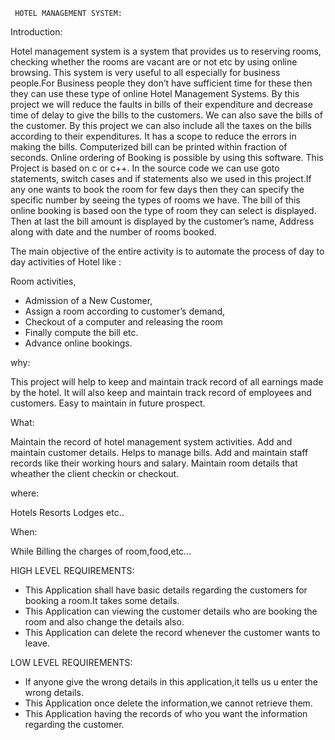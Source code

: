      HOTEL MANAGEMENT SYSTEM:
     
Introduction:
     
Hotel management system is a system that provides us to reserving rooms, checking whether the rooms are vacant are or not etc by using online browsing. This system is very
useful to all especially for business people.For Business people they don’t have sufficient time for these then they can use these type of online Hotel Management Systems. By this project we will reduce the faults in bills of their expenditure and decrease time of delay to give the bills to the customers. We can also save the bills of the customer. By this project we can also include all the taxes on the bills according to their expenditures. It has a scope to reduce the errors in making the bills. Computerized bill can be printed within fraction of seconds. Online ordering of Booking is possible by using this software. This Project is based on c or c++. In the source code we can use goto statements, switch cases and if statements also we used in this project.If any one wants to book the room for few days then they can specify the specific number by seeing the types of rooms we have. The bill of this online booking is based oon the type of room they can select is displayed. Then at last the bill amount is displayed by  the customer’s name, Address along with date and the number of rooms booked.

The main objective of the entire activity is to automate the process of day to day activities of Hotel like :

Room activities,
 * Admission of a New Customer,
 * Assign a room according to customer’s demand,
 * Checkout of a computer and releasing the room
 * Finally compute the bill etc.
 * Advance online bookings.
 
 why:

This project will help to keep and maintain track record of all earnings made by the hotel.
It will also keep and maintain track record of employees and customers.
Easy to maintain in future prospect.

What:

Maintain the record of hotel management system activities.
Add and maintain customer details.
Helps to manage bills.
Add and maintain staff records like their working hours and salary.
Maintain room details that wheather the client checkin or checkout.

where:

Hotels
Resorts
Lodges etc..

When:

While Billing the charges of room,food,etc...

HIGH LEVEL REQUIREMENTS:

* This Application shall have basic details regarding the customers for booking a room.It takes some details.
* This Application can viewing the customer details who are booking the room and also change the details also.
* This Application can delete the record whenever the customer wants to leave.

LOW LEVEL REQUIREMENTS:

* If anyone give the wrong details in this application,it tells us u enter the wrong details.
* This Application once delete the information,we cannot retrieve them.	
* This Application having the records of who you want the information regarding the customer.




 
 
